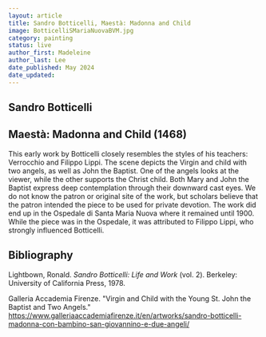 ```yaml
---
layout: article
title: Sandro Botticelli, Maestà: Madonna and Child
image: BotticelliSMariaNuovaBVM.jpg
category: painting
status: live
author_first: Madeleine 
author_last: Lee
date_published: May 2024
date_updated:
---
```


## Sandro Botticelli
## Maestà: Madonna and Child (1468)

This early work by Botticelli closely resembles the styles of his teachers: Verrocchio and Filippo Lippi. The scene depicts the Virgin and child with two angels, as well as John the Baptist. One of the angels looks at the viewer, while the other supports the Christ child. Both Mary and John the Baptist express deep contemplation through their downward cast eyes. We do not know the patron or original site of the work, but scholars believe that the patron intended the piece to be used for private devotion. The work did end up in the Ospedale di Santa Maria Nuova where it remained until 1900. While the piece was in the Ospedale, it was attributed to Filippo Lippi, who strongly influenced Botticelli. 

## Bibliography 
Lightbown, Ronald. *Sandro Botticelli: Life and Work* (vol. 2). Berkeley: University of California Press, 1978. 

Galleria Accademia Firenze. "Virgin and Child with the Young St. John the Baptist and Two Angels." https://www.galleriaaccademiafirenze.it/en/artworks/sandro-botticelli-madonna-con-bambino-san-giovannino-e-due-angeli/
